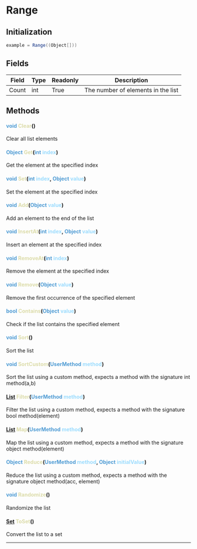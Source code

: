 # Range
## Initialization
```csharp
example = Range((Object[]))
```
## Fields
|Field|Type|Readonly|Description|
|---|---|---|---|
|Count|int|True|The number of elements in the list|
## Methods
#### <span style="color:#509cd4">void</span> <span style="color:#dcdcaa">Clear</span>()
Clear all list elements
#### <span style="color:#509cd4">Object</span> <span style="color:#dcdcaa">Get</span>(<span style="color:#509cd4">int</span> <span style="color:#9cdcfe">index</span>)
Get the element at the specified index
#### <span style="color:#509cd4">void</span> <span style="color:#dcdcaa">Set</span>(<span style="color:#509cd4">int</span> <span style="color:#9cdcfe">index</span>, <span style="color:#509cd4">Object</span> <span style="color:#9cdcfe">value</span>)
Set the element at the specified index
#### <span style="color:#509cd4">void</span> <span style="color:#dcdcaa">Add</span>(<span style="color:#509cd4">Object</span> <span style="color:#9cdcfe">value</span>)
Add an element to the end of the list
#### <span style="color:#509cd4">void</span> <span style="color:#dcdcaa">InsertAt</span>(<span style="color:#509cd4">int</span> <span style="color:#9cdcfe">index</span>, <span style="color:#509cd4">Object</span> <span style="color:#9cdcfe">value</span>)
Insert an element at the specified index
#### <span style="color:#509cd4">void</span> <span style="color:#dcdcaa">RemoveAt</span>(<span style="color:#509cd4">int</span> <span style="color:#9cdcfe">index</span>)
Remove the element at the specified index
#### <span style="color:#509cd4">void</span> <span style="color:#dcdcaa">Remove</span>(<span style="color:#509cd4">Object</span> <span style="color:#9cdcfe">value</span>)
Remove the first occurrence of the specified element
#### <span style="color:#509cd4">bool</span> <span style="color:#dcdcaa">Contains</span>(<span style="color:#509cd4">Object</span> <span style="color:#9cdcfe">value</span>)
Check if the list contains the specified element
#### <span style="color:#509cd4">void</span> <span style="color:#dcdcaa">Sort</span>()
Sort the list
#### <span style="color:#509cd4">void</span> <span style="color:#dcdcaa">SortCustom</span>(<span style="color:#509cd4">UserMethod</span> <span style="color:#9cdcfe">method</span>)
Sort the list using a custom method, expects a method with the signature int method(a,b)
#### <span style="color:#509cd4">[List](../objects/List.md)</span> <span style="color:#dcdcaa">Filter</span>(<span style="color:#509cd4">UserMethod</span> <span style="color:#9cdcfe">method</span>)
Filter the list using a custom method, expects a method with the signature bool method(element)
#### <span style="color:#509cd4">[List](../objects/List.md)</span> <span style="color:#dcdcaa">Map</span>(<span style="color:#509cd4">UserMethod</span> <span style="color:#9cdcfe">method</span>)
Map the list using a custom method, expects a method with the signature object method(element)
#### <span style="color:#509cd4">Object</span> <span style="color:#dcdcaa">Reduce</span>(<span style="color:#509cd4">UserMethod</span> <span style="color:#9cdcfe">method</span>, <span style="color:#509cd4">Object</span> <span style="color:#9cdcfe">initialValue</span>)
Reduce the list using a custom method, expects a method with the signature object method(acc, element)
#### <span style="color:#509cd4">void</span> <span style="color:#dcdcaa">Randomize</span>()
Randomize the list
#### <span style="color:#509cd4">[Set](../objects/Set.md)</span> <span style="color:#dcdcaa">ToSet</span>()
Convert the list to a set

---

